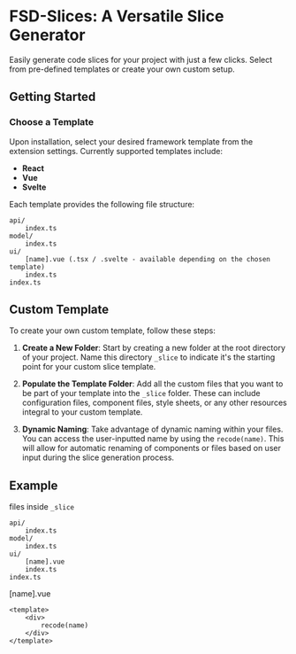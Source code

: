# FSD-Slices: A Versatile Slice Generator

Easily generate code slices for your project with just a few clicks. Select from pre-defined templates or create your own custom setup.

## Getting Started

### Choose a Template

Upon installation, select your desired framework template from the extension settings. Currently supported templates include:

- **React**
- **Vue**
- **Svelte**

Each template provides the following file structure:

```plaintext
api/
    index.ts
model/
    index.ts
ui/
    [name].vue (.tsx / .svelte - available depending on the chosen template)
    index.ts
index.ts
```

## Custom Template

To create your own custom template, follow these steps:

1. **Create a New Folder**:
   Start by creating a new folder at the root directory of your project. Name this directory `_slice` to indicate it's the starting point for your custom slice template.

2. **Populate the Template Folder**:
   Add all the custom files that you want to be part of your template into the `_slice` folder. These can include configuration files, component files, style sheets, or any other resources integral to your custom template.

3. **Dynamic Naming**:
   Take advantage of dynamic naming within your files. You can access the user-inputted name by using the `recode(name)`. This will allow for automatic renaming of components or files based on user input during the slice generation process.


## Example

files inside `_slice`

```plaintext
api/
    index.ts
model/
    index.ts
ui/
    [name].vue
    index.ts
index.ts
```


[name].vue
```
<template>
    <div>
        recode(name)
    </div>
</template>

```


